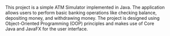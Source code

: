 This project is a simple ATM Simulator implemented in Java. The application allows users to perform basic banking operations like checking balance, depositing money, and withdrawing money. The project is designed using Object-Oriented Programming (OOP) principles and makes use of Core Java and JavaFX for the user interface.
